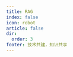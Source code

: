 ```yaml
---
title: RAG
index: false
icon: robot
article: false
dir:
  order: 3
footer: 技术共建，知识共享  
---
```


<Catalog />


